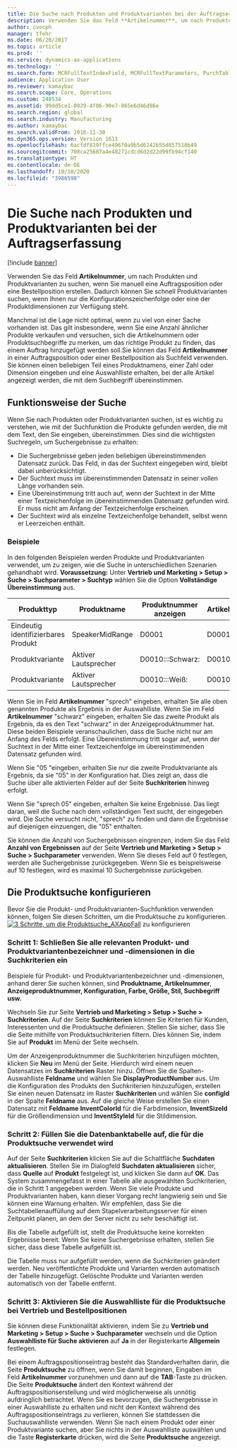 ```yaml
---
title: Die Suche nach Produkten und Produktvarianten bei der Auftragserfassung
description: Verwenden Sie das Feld **Artikelnummer**, um nach Produkten und Produktvarianten zu suchen, wenn Sie manuell eine Auftragsposition oder eine Bestellposition erstellen. Dadurch können Sie schnell Produktvarianten suchen, wenn Ihnen nur die Konfigurationszeichenfolge oder eine der Produktdimensionen zur Verfügung steht.
author: cvocph
manager: tfehr
ms.date: 06/20/2017
ms.topic: article
ms.prod: ''
ms.service: dynamics-ax-applications
ms.technology: ''
ms.search.form: MCRFullTextIndexField, MCRFullTextParameters, PurchTable, SalesTable
audience: Application User
ms.reviewer: kamaybac
ms.search.scope: Core, Operations
ms.custom: 248534
ms.assetid: 99dd5ce1-0029-4f06-90e7-865e6d46d86e
ms.search.region: global
ms.search.industry: Manufacturing
ms.author: kamaybac
ms.search.validFrom: 2016-11-30
ms.dyn365.ops.version: Version 1611
ms.openlocfilehash: 6acfdf819ffce496f0a9b5d6242b55d857510b49
ms.sourcegitcommit: 708ca25687a4e48271cdcd6d2d22d99fb94cf140
ms.translationtype: HT
ms.contentlocale: de-DE
ms.lasthandoff: 10/10/2020
ms.locfileid: "3986598"
---
```

# <a name="search-for-products-and-product-variants-during-order-entry"></a>Die Suche nach Produkten und Produktvarianten bei der Auftragserfassung

[!include [banner](../includes/banner.md)]

Verwenden Sie das Feld **Artikelnummer**, um nach Produkten und Produktvarianten zu suchen, wenn Sie manuell eine Auftragsposition oder eine Bestellposition erstellen.  Dadurch können Sie schnell Produktvarianten suchen, wenn Ihnen nur die Konfigurationszeichenfolge oder eine der Produktdimensionen zur Verfügung steht.

Manchmal ist die Lage nicht optimal, wenn zu viel von einer Sache vorhanden ist. Das gilt insbesondere, wenn Sie eine Anzahl ähnlicher Produkte verkaufen und versuchen, sich die Artikelnummern oder Produktsuchbegriffe zu merken, um das richtige Produkt zu finden, das einem Auftrag hinzugefügt werden soll.Sie können das Feld **Artikelnummer** in einer Auftragsposition oder einer Bestellposition als Suchfeld verwenden. Sie können einen beliebigen Teil eines Produktnamens, einer Zahl oder Dimension eingeben und eine Auswahlliste erhalten, bei der alle Artikel angezeigt werden, die mit dem Suchbegriff übereinstimmen.

## <a name="how-searchworks"></a>Funktionsweise der Suche
Wenn Sie nach Produkten oder Produktvarianten suchen, ist es wichtig zu verstehen, wie mit der Suchfunktion die Produkte gefunden werden, die mit dem Text, den Sie eingeben, übereinstimmen. Dies sind die wichtigsten Suchregeln, um Suchergebnisse zu erhalten:

-   Die Suchergebnisse geben jeden beliebigen übereinstimmenden Datensatz zurück. Das Feld, in das der Suchtext eingegeben wird, bleibt dabei unberücksichtigt.
-   Der Suchtext muss im übereinstimmenden Datensatz in seiner vollen Länge vorhanden sein.
-   Eine Übereinstimmung tritt auch auf, wenn der Suchtext in der Mitte einer Textzeichenfolge im übereinstimmenden Datensatz gefunden wird. Er muss nicht am Anfang der Textzeichenfolge erscheinen.
-   Der Suchtext wird als einzelne Textzeichenfolge behandelt, selbst wenn er Leerzeichen enthält.

### <a name="examples"></a>Beispiele

In den folgenden Beispielen werden Produkte und Produktvarianten verwendet, um zu zeigen, wie die Suche in unterschiedlichen Szenarien gehandhabt wird. **Voraussetzung:** Unter **Vertrieb und Marketing &gt; Setup &gt; Suche &gt; Suchparameter &gt; Suchtyp** wählen Sie die Option **Vollständige Übereinstimmung** aus.

| Produkttyp     | Produktname    | Produktnummer anzeigen | Artikelnummer | Variante |
|------------------|-----------------|------------------------|-------------|---------------|
| Eindeutig identifizierbares Produkt | SpeakerMidRange | D0001                  | D0001       | N/Z            |
| Produktvariante  | Aktiver Lautsprecher  | D0010:::Schwarz:         | D0010       | 000005        |
| Produktvariante  | Aktiver Lautsprecher  | D0010:::Weiß:         | D0010       | Weiß         |

Wenn Sie im Feld **Artikelnummer** "sprech" eingeben, erhalten Sie alle oben genannten Produkte als Ergebnis in der Auswahlliste. Wenn Sie im Feld **Artikelnummer** "schwarz" eingeben, erhalten Sie das zweite Produkt als Ergebnis, da es den Text "schwarz" in der Anzeigeproduktnummer hat. Diese beiden Beispiele veranschaulichen, dass die Suche nicht nur am Anfang des Felds erfolgt. Eine Übereinstimmung tritt sogar auf, wenn der Suchtext in der Mitte einer Textzeichenfolge im übereinstimmenden Datensatz gefunden wird.  

Wenn Sie "05 "eingeben, erhalten Sie nur die zweite Produktvariante als Ergebnis, da sie "05" in der Konfiguration hat. Dies zeigt an, dass die Suche über alle aktivierten Felder auf der Seite **Suchkriterien** hinweg erfolgt.  

Wenn Sie "sprech 05" eingeben, erhalten Sie keine Ergebnisse. Das liegt daran, weil die Suche nach dem vollständigen Text sucht, der eingegeben wird. Die Suche versucht nicht, "sprech" zu finden und dann die Ergebnisse auf diejenigen einzuengen, die "05" enthalten.  

Sie können die Anzahl von Suchergebnissen eingrenzen, indem Sie das Feld **Anzahl von Ergebnissen** auf der Seite **Vertrieb und Marketing &gt; Setup &gt; Suche &gt; Suchparameter** verwenden. Wenn Sie dieses Feld auf 0 festlegen, werden alle Suchergebnisse zurückgegeben. Wenn Sie es beispielsweise auf 10 festlegen, wird es maximal 10 Suchergebnisse zurückgeben.

## <a name="configure-the-productsearch"></a>Die Produktsuche konfigurieren
Bevor Sie die Produkt- und Produktvarianten-Suchfunktion verwenden können, folgen Sie diesen Schritten, um die Produktsuche zu konfigurieren. [![3 Schritte, um die Produktsuche\_AXAppFall](./media/3-steps-to-configure-product-search_axappfall.png)](./media/3-steps-to-configure-product-search_axappfall.png) zu konfigurieren

### <a name="step-1include-all-the-relevant-product-and-product-variant-identifiers-and-dimensions-in-the-search-criteria"></a>Schritt 1: Schließen Sie alle relevanten Produkt- und Produktvariantenbezeichner und -dimensionen in die Suchkriterien ein

Beispiele für Produkt- und Produktvariantenbezeichner und -dimensionen, anhand derer Sie suchen können, sind **Produktname, Artikelnummer**, **Anzeigeproduktnummer, Konfiguration, Farbe, Größe, Stil, Suchbegriff usw.**  

Wechseln Sie zur Seite **Vertrieb und Marketing &gt; Setup &gt; Suche &gt; Suchkriterien**. Auf der Seite **Suchkriterien** können Sie Kriterien für Kunden, Interessenten und die Produktsuche definieren. Stellen Sie sicher, dass Sie die Seite mithilfe von Produktsuchkriterien filtern. Dies können Sie, indem Sie auf **Produkt** im Menü der Seite wechseln.  

Um der Anzeigenproduktnummer die Suchkriterien hinzufügen möchten, klicken Sie **Neu** im Menü der Seite. Hierdurch wird einem neuen Datensatzes im **Suchkriterien** Raster hinzu. Öffnen Sie die Spalten-Auswahlliste **Feldname** und wählen Sie **DisplayProductNumber** aus. Um die Konfiguration des Produkts den Suchkriterien hinzuzufügen, erstellen Sie einen neuen Datensatz im Raster **Suchkriterien** und wählen Sie **configId** in der Spalte **Feldname** aus. Auf die gleiche Weise erstellen Sie einen Datensatz mit **Feldname** **InventColorId** für die Farbdimension, **InventSizeId** für die Größendimension und **InventStyleId** für die Stildimension.

### <a name="step-2-populate-the-database-table-that-is-used-for-product-search"></a>Schritt 2: Füllen Sie die Datenbanktabelle auf, die für die Produktsuche verwendet wird

Auf der Seite **Suchkriterien** klicken Sie auf die Schaltfläche **Suchdaten aktualisieren**. Stellen Sie im Dialogfeld **Suchdaten aktualisieren** sicher, dass **Quelle** auf **Produkt** festgelegt ist, und klicken Sie dann auf **OK**. Das System zusammengefasst in einer Tabelle alle ausgewählten Suchkriterien, die in Schritt 1 angegeben werden. Wenn Sie viele Produkte und Produktvarianten haben, kann dieser Vorgang recht langwierig sein und Sie können eine Warnung erhalten. Wir empfehlen, dass Sie die Suchtabellenauffüllung auf dem Stapelverarbeitungsserver für einen Zeitpunkt planen, an dem der Server nicht zu sehr beschäftigt ist.  

Bis die Tabelle aufgefüllt ist, stellt die Produktsuche keine korrekten Ergebnisse bereit. Wenn Sie keine Suchergebnisse erhalten, stellen Sie sicher, dass diese Tabelle aufgefüllt ist.  

Die Tabelle muss nur aufgefüllt werden, wenn die Suchkriterien geändert werden. Neu veröffentlichte Produkte und Varianten werden automatisch der Tabelle hinzugefügt. Gelöschte Produkte und Varianten werden automatisch von der Tabelle entfernt.

### <a name="step-3-enable-the-lookup-for-product-search-on-sales-and-purchase-order-lines"></a>Schritt 3: Aktivieren Sie die Auswahlliste für die Produktsuche bei Vertrieb und Bestellpositionen

Sie können diese Funktionalität aktivieren, indem Sie zu **Vertrieb und Marketing &gt; Setup &gt; Suche &gt; Suchparameter** wechseln und die Option **Auswahlliste für Suche aktivieren** auf **Ja** in der Registerkarte **Allgemein** festlegen.  

Bei einem Auftragspositionseintrag besteht das Standardverhalten darin, die Seite **Produktsuche** zu öffnen, wenn Sie damit beginnen, Eingaben im Feld **Artikelnummer** vorzunehmen und dann auf die **TAB**-Taste zu drücken. Die Seite **Produktsuche** ändert den Kontext während der Auftragspositionserstellung und wird möglicherweise als unnötig aufdringlich betrachtet. Wenn Sie es bevorzugen, die Suchergebnisse in einer Auswahlliste zu erhalten und nicht den Kontext während des Auftragspositionseintrags zu verlieren, können Sie stattdessen die Suchauswahlliste verwenden. Wenn Sie nach einem Produkt oder einer Produktvariante suchen, aber Sie nichts in der Auswahlliste auswählen und die Taste **Registerkarte** drücken, wird die Seite **Produktsuche** angezeigt.



